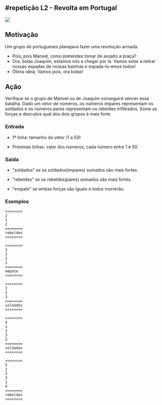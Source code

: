 ## #repetição L2 - Revolta em Portugal


![](__capa.jpg)
[](t.tio)
## Motivação

Um grupo de portugueses planejava fazer uma revolução armada.

* Pois, pois Manoel, como pretendes tomar de assalto a praça?
* Ora, bolas Joaquim, estamos nós a chegar por lá. Vamos estar a retirar nossas espadas de nossas bainhas e espada-lo-emos todos!
* Ótima ideia. Vamos pois, ora bolas!

## Ação

Verifique se o grupo de Manoel ou de Joaquim conseguirá vencer essa batalha. Dado um vetor de números, os números ímpares representam os soldados e os números pares representam os rebeldes infiltrados. Some as forças e descubra qual dos dois grupos é mais forte.

### Entrada

* 1ª linha: tamanho do vetor (1 a 50)

* Próximas linhas: valor dos números, cada número entre 1 e 50.

### Saída

* "soldados" se os soldados(impares) somados são mais fortes.

* "rebeldes" se os rebeldes(pares) somados são mais fortes.

* "empate" se ambas forças são iguais e todos morrerão.

### Exemplos

```
>>>>>>>>
2
1
2
========
rebeldes
<<<<<<<<

>>>>>>>>
3
1
2
1
========
empate
<<<<<<<<

>>>>>>>>
2
2
3
========
soldados
<<<<<<<<

>>>>>>>>
4
1
2
3
1
========
soldados
<<<<<<<<

>>>>>>>>
5
1
2
3
1
4
========
rebeldes
<<<<<<<<
```

